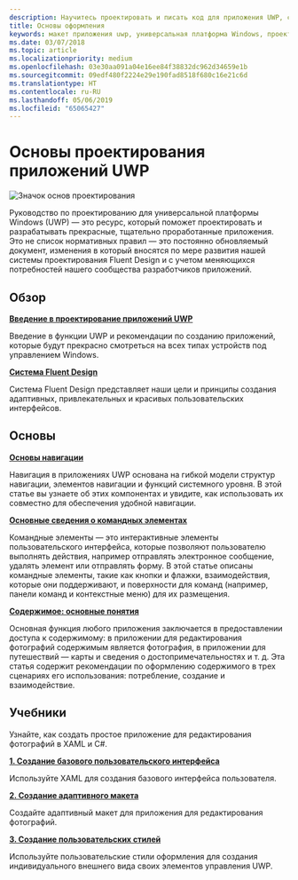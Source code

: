 ```yaml
---
description: Научитесь проектировать и писать код для приложения UWP, с которым удобно работать и которое прекрасно выглядит на различных устройствах и экранах разного размера.
title: Основы оформления
keywords: макет приложения uwp, универсальная платформа Windows, проектирование приложений, интерфейс
ms.date: 03/07/2018
ms.topic: article
ms.localizationpriority: medium
ms.openlocfilehash: 03e30aa091a04e16ee84f38832dc962d34659e1b
ms.sourcegitcommit: 09edf480f2224e29e190fad8518f680c16e21c6d
ms.translationtype: HT
ms.contentlocale: ru-RU
ms.lasthandoff: 05/06/2019
ms.locfileid: "65065427"
---
```

# <a name="design-basics-for-uwp-apps"></a>Основы проектирования приложений UWP

![Значок основ проектирования](../images/basics-2x.png)

Руководство по проектированию для универсальной платформы Windows (UWP) — это ресурс, который поможет проектировать и разрабатывать прекрасные, тщательно проработанные приложения. Это не список нормативных правил — это постоянно обновляемый документ, изменения в который вносятся по мере развития нашей системы проектирования Fluent Design и с учетом меняющихся потребностей нашего сообщества разработчиков приложений. 

## <a name="overview"></a>Обзор

[**Введение в проектирование приложений UWP**](design-and-ui-intro.md)

Введение в функции UWP и рекомендации по созданию приложений, которые будут прекрасно смотреться на всех типах устройств под управлением Windows.

[**Система Fluent Design**](../fluent-design-system/index.md)

Система Fluent Design представляет наши цели и принципы создания адаптивных, привлекательных и красивых пользовательских интерфейсов.

## <a name="basics"></a>Основы

[**Основы навигации**](navigation-basics.md)

Навигация в приложениях UWP основана на гибкой модели структур навигации, элементов навигации и функций системного уровня. В этой статье вы узнаете об этих компонентах и увидите, как использовать их совместно для обеспечения удобной навигации.

[**Основные сведения о командных элементах**](commanding-basics.md)

Командные элементы — это интерактивные элементы пользовательского интерфейса, которые позволяют пользователю выполнять действия, например отправлять электронное сообщение, удалять элемент или отправлять форму. В этой статье описаны командные элементы, такие как кнопки и флажки, взаимодействия, которые они поддерживают, и поверхности для команд (например, панели команд и контекстные меню) для их размещения.

[**Содержимое: основные понятия**](content-basics.md)

Основная функция любого приложения заключается в предоставлении доступа к содержимому: в приложении для редактирования фотографий содержимым является фотография, в приложении для путешествий — карты и сведения о достопримечательностях и т. д. Эта статья содержит рекомендации по оформлению содержимого в трех сценариях его использования: потребление, создание и взаимодействие.

## <a name="tutorials"></a>Учебники

Узнайте, как создать простое приложение для редактирования фотографий в XAML и C#.
<!-- <img src="images/landing-page/photolab-50.png" style="{height: 339px}" alt=" " /> -->

[**1. Создание базового пользовательского интерфейса**](xaml-basics-ui.md)

Используйте XAML для создания базового интерфейса пользователя.

[**2. Создание адаптивного макета**](xaml-basics-adaptive-layout.md)

Создайте адаптивный макет для приложения для редактирования фотографий.

[**3. Создание пользовательских стилей**](xaml-basics-style.md)

Используйте пользовательские стили оформления для создания индивидуального внешнего вида своих элементов управления UWP.